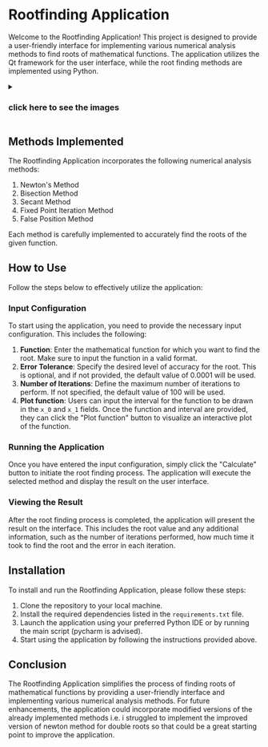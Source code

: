 # Rootfinding Application

Welcome to the Rootfinding Application! This project is designed to provide a user-friendly interface for implementing various numerical analysis methods to find roots of mathematical functions. The application utilizes the Qt framework for the user interface, while the root finding methods are implemented using Python.

<details>
  <summary><h3>click here to see the images</h3></summary>

Input page:
![ui](https://github.com/Farid-Karimi/Root-Finder/assets/118434072/4360d490-bfb3-4b21-8e54-a43e7e2a78c1)
Result page:
![res](https://github.com/Farid-Karimi/Root-Finder/assets/118434072/3bef6e9b-f76b-443b-ae7e-198f52b17449)
Plot interface:
![plot](https://github.com/Farid-Karimi/Root-Finder/assets/118434072/70beaf58-cf6e-4f6a-b7ab-5a06fd170d11)

</details>

## Methods Implemented

The Rootfinding Application incorporates the following numerical analysis methods:

1. Newton's Method
2. Bisection Method
3. Secant Method
4. Fixed Point Iteration Method
5. False Position Method

Each method is carefully implemented to accurately find the roots of the given function.

## How to Use

Follow the steps below to effectively utilize the application:

### Input Configuration

To start using the application, you need to provide the necessary input configuration. This includes the following:

1. **Function**: Enter the mathematical function for which you want to find the root. Make sure to input the function in a valid format.
2. **Error Tolerance**: Specify the desired level of accuracy for the root. This is optional, and if not provided, the default value of 0.0001 will be used.
3. **Number of Iterations**: Define the maximum number of iterations to perform. If not specified, the default value of 100 will be used.
4. **Plot function**: Users can input the interval for the function to be drawn in the `x_0` and `x_1` fields. Once the function and interval are provided, they can click the "Plot function" button to visualize an interactive plot of the function.

### Running the Application

Once you have entered the input configuration, simply click the "Calculate" button to initiate the root finding process. The application will execute the selected method and display the result on the user interface.

### Viewing the Result

After the root finding process is completed, the application will present the result on the interface. This includes the root value and any additional information, such as the number of iterations performed, how much time it took to find the root and the error in each iteration.

## Installation

To install and run the Rootfinding Application, please follow these steps:

1. Clone the repository to your local machine.
2. Install the required dependencies listed in the `requirements.txt` file.
3. Launch the application using your preferred Python IDE or by running the main script (pycharm is advised).
4. Start using the application by following the instructions provided above.

## Conclusion

The Rootfinding Application simplifies the process of finding roots of mathematical functions by providing a user-friendly interface and implementing various numerical analysis methods.
For future enhancements, the application could incorporate modified versions of the already implemented methods i.e. i struggled to implement the improved version of newton method for double roots so that could be a great starting point to improve the application.

